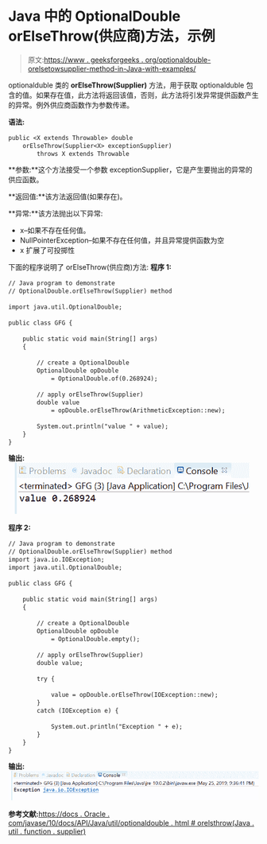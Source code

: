 # Java 中的 OptionalDouble orElseThrow(供应商)方法，示例

> 原文:[https://www . geeksforgeeks . org/optionaldouble-orelsetowsupplier-method-in-Java-with-examples/](https://www.geeksforgeeks.org/optionaldouble-orelsethrowsupplier-method-in-java-with-examples/)

optionalduble 类的 **orElseThrow(Supplier)** 方法，用于获取 optionalduble 包含的值。如果存在值，此方法将返回该值，否则，此方法将引发异常提供函数产生的异常。例外供应商函数作为参数传递。

**语法:**

```
public <X extends Throwable> double 
    orElseThrow(Supplier<X> exceptionSupplier)
        throws X extends Throwable

```

**参数:**这个方法接受一个参数 exceptionSupplier，它是产生要抛出的异常的供应函数。

**返回值:**该方法返回值(如果存在)。

**异常:**该方法抛出以下异常:

*   x–如果不存在任何值。
*   NullPointerException–如果不存在任何值，并且异常提供函数为空
*   x 扩展了可投掷性

下面的程序说明了 orElseThrow(供应商)方法:
**程序 1:**

```
// Java program to demonstrate
// OptionalDouble.orElseThrow(Supplier) method

import java.util.OptionalDouble;

public class GFG {

    public static void main(String[] args)
    {

        // create a OptionalDouble
        OptionalDouble opDouble
            = OptionalDouble.of(0.268924);

        // apply orElseThrow(Supplier)
        double value
            = opDouble.orElseThrow(ArithmeticException::new);

        System.out.println("value " + value);
    }
}
```

**输出:**
![](img/bcc91c6284a21be029d761e3ad15a4f8.png)

**程序 2:**

```
// Java program to demonstrate
// OptionalDouble.orElseThrow(Supplier) method
import java.io.IOException;
import java.util.OptionalDouble;

public class GFG {

    public static void main(String[] args)
    {

        // create a OptionalDouble
        OptionalDouble opDouble
            = OptionalDouble.empty();

        // apply orElseThrow(Supplier)
        double value;

        try {

            value = opDouble.orElseThrow(IOException::new);
        }
        catch (IOException e) {

            System.out.println("Exception " + e);
        }
    }
}
```

**输出:**
![](img/ec856d4d2c005abc2efa6fa6fc7e8671.png)

**参考文献:**[https://docs . Oracle . com/javase/10/docs/API/Java/util/optionaldouble . html # orelsthrow(Java . util . function . supplier)](https://docs.oracle.com/javase/10/docs/api/java/util/OptionalDouble.html#orElseThrow(java.util.function.Supplier))